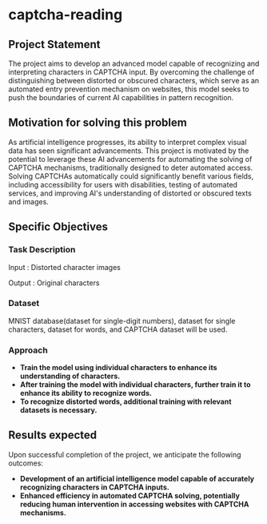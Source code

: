 # captcha-reading

## Project Statement
The project aims to develop an advanced model capable of recognizing and interpreting characters in CAPTCHA input. By overcoming the challenge of distinguishing between distorted or obscured characters, which serve as an automated entry prevention mechanism on websites, this model seeks to push the boundaries of current AI capabilities in pattern recognition.

## Motivation for solving this problem
As artificial intelligence progresses, its ability to interpret complex visual data has seen significant advancements. This project is motivated by the potential to leverage these AI advancements for automating the solving of CAPTCHA mechanisms, traditionally designed to deter automated access. Solving CAPTCHAs automatically could significantly benefit various fields, including accessibility for users with disabilities, testing of automated services, and improving AI's understanding of distorted or obscured texts and images.

## Specific Objectives
### Task Description
Input : Distorted character images

Output : Original characters
### Dataset
MNIST database(dataset for single-digit numbers), dataset for single characters, dataset for words, and CAPTCHA dataset will be used.
### Approach
- **Train the model using individual characters to enhance its understanding of characters.**
- **After training the model with individual characters, further train it to enhance its ability to recognize words.**
- **To recognize distorted words, additional training with relevant datasets is necessary.**
## Results expected
Upon successful completion of the project, we anticipate the following outcomes:
- **Development of an artificial intelligence model capable of accurately recognizing characters in CAPTCHA inputs.**
- **Enhanced efficiency in automated CAPTCHA solving, potentially reducing human intervention in accessing websites with CAPTCHA mechanisms.**